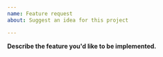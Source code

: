 ```yaml
---
name: Feature request
about: Suggest an idea for this project

---
```


**Describe the feature you'd like to be implemented.**

